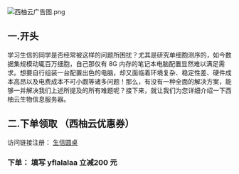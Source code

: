 ![西柚云广告图.png](https://cdn.nlark.com/yuque/0/2024/png/26571984/1725766551212-ef603957-69cc-4a29-94a7-a500160d690f.png)

## 一.开头

学习生信的同学是否经常被这样的问题所困扰？尤其是研究单细胞测序的，如今数据集规模动辄百万细胞，自己那仅有 8G 内存的笔记本电脑配置显然难以满足需求。想要自行组装一台配置出色的电脑，却又面临着环境复杂、稳定性差、硬件成本高昂以及电费成本不可小觑等诸多问题！那么，有没有一种全面的解决方案，能够一并解决我们上述所提及的所有难题呢？接下来，就让我们为您详细介绍一下西柚云生物信息服务器。



## 二.下单领取 （西柚云优惠券）

访问链接注册： [生信圆桌](https://www.tebteb.cc)

###  下单： 填写 yflalalaa 立减200 元


